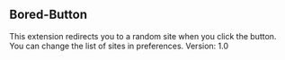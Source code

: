 ## Bored-Button
This extension redirects you to a random site when you click the button. 
You can change the list of sites in preferences.
Version: 1.0
